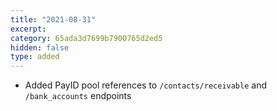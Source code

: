 ```yaml
---
title: "2021-08-31"
excerpt:
category: 65ada3d7699b7900765d2ed5
hidden: false
type: added
---
```


* Added PayID pool references to `/contacts/receivable` and `/bank_accounts` endpoints
